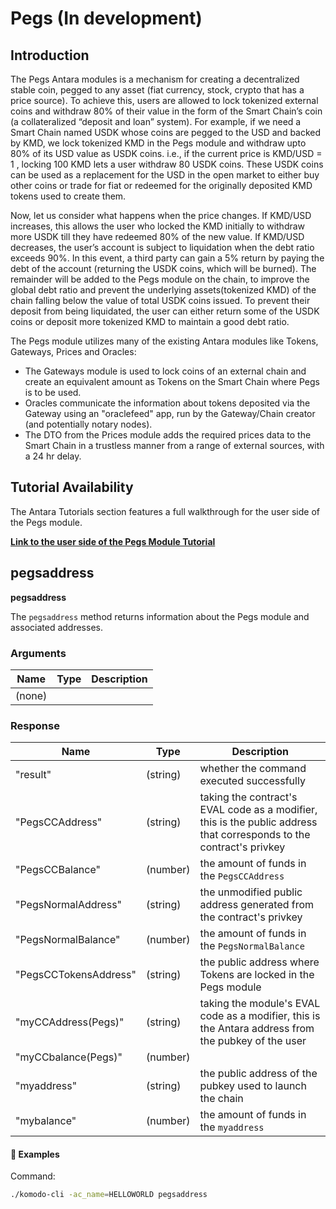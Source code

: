 # Pegs (In development)

## Introduction

The Pegs Antara modules is a mechanism for creating a decentralized stable coin, pegged to any asset (fiat currency, stock, crypto that has a price source). To achieve this, users are allowed to lock tokenized external coins and withdraw 80% of their value in the form of the Smart Chain’s coin (a collateralized “deposit and loan” system). For example, if we need a Smart Chain named USDK whose coins are pegged to the USD and backed by KMD, we lock tokenized KMD in the Pegs module and withdraw upto 80% of its USD value as USDK coins. i.e., if the current price is KMD/USD = 1 , locking 100 KMD lets a user withdraw 80 USDK coins. These USDK coins can be used as a replacement for the USD in the open market to either buy other coins or trade for fiat or redeemed for the originally deposited KMD tokens used to create them.

Now, let us consider what happens when the price changes. If KMD/USD increases, this allows the user who locked the KMD initially to withdraw more USDK till they have redeemed 80% of the new value. If KMD/USD decreases, the user’s account is subject to liquidation when the debt ratio exceeds 90%. In this event, a third party can gain a 5% return by paying the debt of the account (returning the USDK coins, which will be burned). The remainder will be added to the Pegs module on the chain, to improve the global debt ratio and prevent the underlying assets(tokenized KMD) of the chain falling below the value of total USDK coins issued. To prevent their deposit from being liquidated, the user can either return some of the USDK coins or deposit more tokenized KMD to maintain a good debt ratio.

The Pegs module utilizes many of the existing Antara modules like Tokens, Gateways, Prices and Oracles:

- The Gateways module is used to lock coins of an external chain and create an equivalent amount as Tokens on the Smart Chain where Pegs is to be used.
- Oracles communicate the information about tokens deposited via the Gateway using an "oraclefeed" app, run by the Gateway/Chain creator (and potentially notary nodes).
- The DTO from the Prices module adds the required prices data to the Smart Chain in a trustless manner from a range of external sources, with a 24 hr delay.

## Tutorial Availability

The Antara Tutorials section features a full walkthrough for the user side of the Pegs module.

[<b>Link to the user side of the Pegs Module Tutorial</b>](../../../basic-docs/antara/antara-tutorials/pegs-module-user-tutorial.html)

## pegsaddress

**pegsaddress**

The `pegsaddress` method returns information about the Pegs module and associated addresses.

### Arguments

| Name   | Type | Description |
| ------ | ---- | ----------- |
| (none) |      |             |

### Response

| Name                  | Type     | Description                                                                                                          |
| --------------------- | -------- | -------------------------------------------------------------------------------------------------------------------- |
| "result"              | (string) | whether the command executed successfully                                                                            |
| "PegsCCAddress"       | (string) | taking the contract's EVAL code as a modifier, this is the public address that corresponds to the contract's privkey |
| "PegsCCBalance"       | (number) | the amount of funds in the `PegsCCAddress`                                                                           |
| "PegsNormalAddress"   | (string) | the unmodified public address generated from the contract's privkey                                                  |
| "PegsNormalBalance"   | (number) | the amount of funds in the `PegsNormalBalance`                                                                       |
| "PegsCCTokensAddress" | (string) | the public address where Tokens are locked in the Pegs module                                                        |
| "myCCAddress(Pegs)"   | (string) | taking the module's EVAL code as a modifier, this is the Antara address from the pubkey of the user                  |
| "myCCbalance(Pegs)"   | (number) |                                                                                                                      |
| "myaddress"           | (string) | the public address of the pubkey used to launch the chain                                                            |
| "mybalance"           | (number) | the amount of funds in the `myaddress`                                                                               |

#### :pushpin: Examples

Command:

```bash
./komodo-cli -ac_name=HELLOWORLD pegsaddress
```

<collapse-text hidden title="Response">

```json
{
  "result": "success",
  "PegsCCAddress": "RHnkVb7vHuHnjEjhkCF1bS6xxLLNZPv5fd",
  "PegsCCBalance": 999.9993,
  "PegsNormalAddress": "RMcCZtX6dHf1fz3gpLQhUEMQ8cVZ6Rzaro",
  "PegsNormalBalance": 0.0,
  "PegsCCTokensAddress": "RHG4K84bPP9h9KKqvpYbUzocaZ3LSUHxLa",
  "myCCAddress(Pegs)": "RBZ4AsnyhD3pZPasDmHXnbwNvQWy1CWK5H",
  "myCCbalance(Pegs)": 0.0,
  "myaddress": "RFmQiF4Zbzxchv9AG6dw6ZaX8PbrA8FXAb",
  "mybalance": 0.1025
}
```

</collapse-text>
